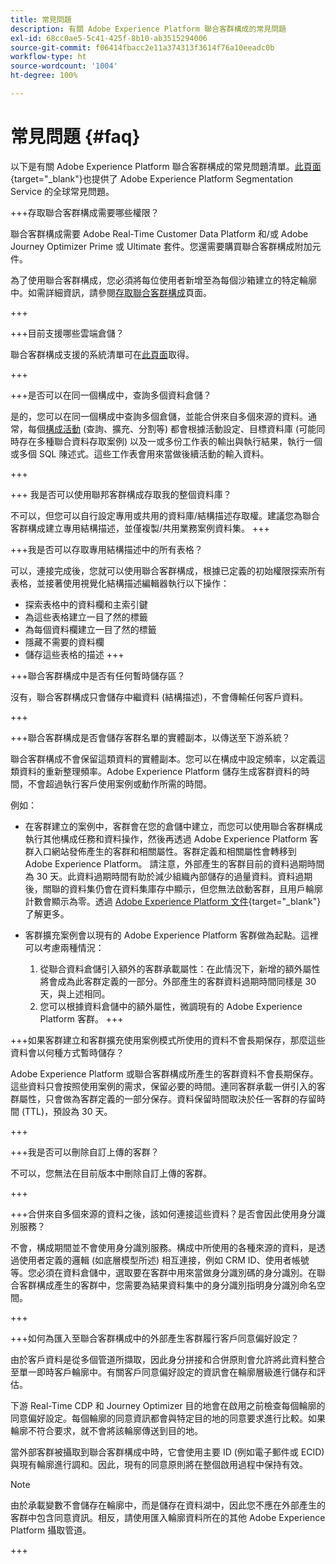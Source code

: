 ```yaml
---
title: 常見問題
description: 有關 Adobe Experience Platform 聯合客群構成的常見問題
exl-id: 68cc0ae5-5c41-425f-8b10-ab3515294006
source-git-commit: f06414fbacc2e11a374313f3614f76a10eeadc0b
workflow-type: ht
source-wordcount: '1004'
ht-degree: 100%

---
```


# 常見問題 {#faq}

以下是有關 Adobe Experience Platform 聯合客群構成的常見問題清單。[此頁面](https://experienceleague.adobe.com/zh-hant/docs/experience-platform/segmentation/faq){target="_blank"}也提供了 Adobe Experience Platform Segmentation Service 的全球常見問題。


+++存取聯合客群構成需要哪些權限？

聯合客群構成需要 Adobe Real-Time Customer Data Platform 和/或 Adobe Journey Optimizer Prime 或 Ultimate 套件。您還需要購買聯合客群構成附加元件。

為了使用聯合客群構成，您必須將每位使用者新增至為每個沙箱建立的特定輪廓中。如需詳細資訊，請參閱[存取聯合客群構成](access-prerequisites.md)頁面。

+++

+++目前支援哪些雲端倉儲？

聯合客群構成支援的系統清單可在[此頁面](../start/access-prerequisites.md#supported-systems)取得。

+++


+++是否可以在同一個構成中，查詢多個資料倉儲？

是的，您可以在同一個構成中查詢多個倉儲，並能合併來自多個來源的資料。通常，每個[構成活動](../compositions/orchestrate-activities.md) (查詢、擴充、分割等) 都會根據活動設定、目標資料庫 (可能同時存在多種聯合資料存取案例) 以及一或多份工作表的輸出與執行結果，執行一個或多個 SQL 陳述式。這些工作表會用來當做後續活動的輸入資料。

+++

+++ 我是否可以使用聯邦客群構成存取我的整個資料庫？

不可以，但您可以自行設定專用或共用的資料庫/結構描述存取權。建議您為聯合客群構成建立專用結構描述，並僅複製/共用業務案例資料集。
+++

+++我是否可以存取專用結構描述中的所有表格？

可以，連接完成後，您就可以使用聯合客群構成，根據已定義的初始權限探索所有表格，並接著使用視覺化結構描述編輯器執行以下操作：

* 探索表格中的資料欄和主索引鍵
* 為這些表格建立一目了然的標籤
* 為每個資料欄建立一目了然的標籤
* 隱藏不需要的資料欄
* 儲存這些表格的描述
+++

+++聯合客群構成中是否有任何暫時儲存區？

沒有，聯合客群構成只會儲存中繼資料 (結構描述)，不會傳輸任何客戶資料。<!--The Audience export flow is done directly from Adobe Experience Platform Audience Portal (via [Destination](../connections/destinations.md)) to the customer database. The creation and update flow is done directly from your data warehouse database to Adobe Experience Platform Audience Portal.-->

+++

+++聯合客群構成是否會儲存客群名單的實體副本，以傳送至下游系統？

聯合客群構成不會保留這類資料的實體副本。您可以在構成中設定頻率，以定義這類資料的重新整理頻率。Adobe Experience Platform 儲存生成客群資料的時間，不會超過執行客戶使用案例或動作所需的時間。

例如：

* 在客群建立的案例中，客群會在您的倉儲中建立，而您可以使用聯合客群構成執行其他構成任務和資料操作，然後再透過 Adobe Experience Platform 客群入口網站發佈產生的客群和相關屬性。客群定義和相關屬性會轉移到 Adobe Experience Platform。
請注意，外部產生的客群目前的資料過期時間為 30 天。此資料過期時間有助於減少組織內部儲存的過量資料。資料過期後，關聯的資料集仍會在資料集庫存中顯示，但您無法啟動客群，且用戶輪廓計數會顯示為零。透過 [Adobe Experience Platform 文件](https://experienceleague.adobe.com/zh-hant/docs/experience-platform/segmentation/faq#how-long-do-externally-generated-audiences-last-for){target="_blank"}了解更多。

* 客群擴充案例會以現有的 Adobe Experience Platform 客群做為起點。這裡可以考慮兩種情況：
   1. 從聯合資料倉儲引入額外的客群承載屬性：在此情況下，新增的額外屬性將會成為此客群定義的一部分。外部產生的客群資料過期時間同樣是 30 天，與上述相同。
   1. 您可以根據資料倉儲中的額外屬性，微調現有的 Adobe Experience Platform 客群。<!--For example, you have an audience of customers who have shown interest in a particular product on the website for the last two months. You now want to take this audience and further segment it using Federated Audience Composition to only include customers who have a high credit score. The credit score is deemed sensitive and individual credit score data points are not copied over from the data warehouse.-->
+++

+++如果客群建立和客群擴充使用案例模式所使用的資料不會長期保存，那麼這些資料會以何種方式暫時儲存？

Adobe Experience Platform 或聯合客群構成所產生的客群資料不會長期保存。這些資料只會按照使用案例的需求，保留必要的時間。連同客群承載一併引入的客群屬性，只會做為客群定義的一部分保存。資料保留時間取決於任一客群的存留時間 (TTL)，預設為 30 天。

+++

+++我是否可以刪除自訂上傳的客群？

不可以，您無法在目前版本中刪除自訂上傳的客群。

+++

+++合併來自多個來源的資料之後，該如何連接這些資料？是否會因此使用身分識別服務？

不會，構成期間並不會使用身分識別服務。構成中所使用的各種來源的資料，是透過使用者定義的邏輯 (如底層模型所述) 相互連接，例如 CRM ID、使用者帳號等。您必須在資料倉儲中，選取要在客群中用來當做身分識別碼的身分識別。在聯合客群構成產生的客群中，您需要為結果資料集中的身分識別指明身分識別命名空間。

+++

+++如何為匯入至聯合客群構成中的外部產生客群履行客戶同意偏好設定？

由於客戶資料是從多個管道所擷取，因此身分拼接和合併原則會允許將此資料整合至單一即時客戶輪廓中。有關客戶同意偏好設定的資訊會在輪廓層級進行儲存和評估。

下游 Real-Time CDP 和 Journey Optimizer 目的地會在啟用之前檢查每個輪廓的同意偏好設定。每個輪廓的同意資訊都會與特定目的地的同意要求進行比較。如果輪廓不符合要求，就不會將該輪廓傳送到目的地。

當外部客群被攝取到聯合客群構成中時，它會使用主要 ID (例如電子郵件或 ECID) 與現有輪廓進行調和。因此，現有的同意原則將在整個啟用過程中保持有效。

>[!NOTE]
>
>由於承載變數不會儲存在輪廓中，而是儲存在資料湖中，因此您不應在外部產生的客群中包含同意資訊。相反，請使用匯入輪廓資料所在的其他 Adobe Experience Platform 攝取管道。

+++

